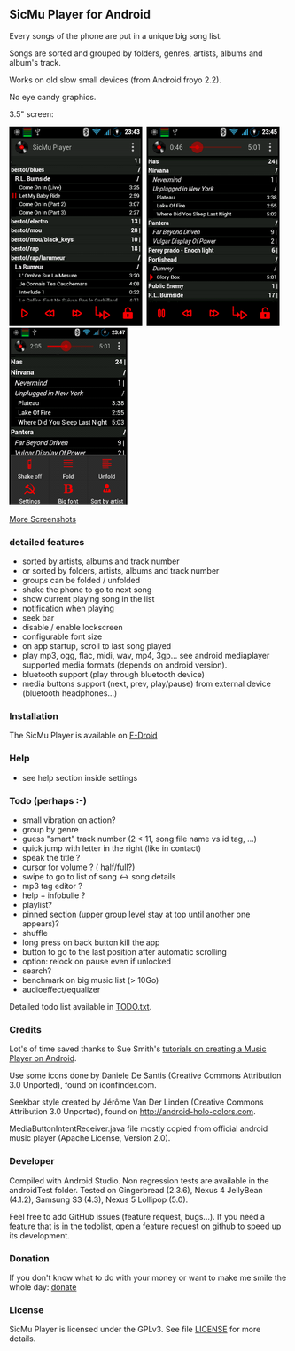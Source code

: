 ## SicMu Player for Android

Every songs of the phone are put in a unique big song list.

Songs are sorted and grouped by folders, genres, artists, albums and album's track.

Works on old slow small devices (from Android froyo 2.2).

No eye candy graphics.

3.5" screen:

![Folder list](misc/screenshots/screen3.5_folder.png)&nbsp;
![Artist list](misc/screenshots/screen3.5_artist.png)
![Menu option](misc/screenshots/screen3.5_menu_options_small.png)

[More Screenshots](Screenshots.md)


### detailed features

- sorted by artists, albums and track number
- or sorted by folders, artists, albums and track number
- groups can be folded / unfolded
- shake the phone to go to next song
- show current playing song in the list
- notification when playing
- seek bar
- disable / enable lockscreen
- configurable font size
- on app startup, scroll to last song played
- play mp3, ogg, flac, midi, wav, mp4, 3gp... see android mediaplayer supported media formats (depends on android version).
- bluetooth support (play through bluetooth device)
- media buttons support (next, prev, play/pause) from external device (bluetooth headphones...)


### Installation

The SicMu Player is available on [F-Droid](https://f-droid.org/repository/browse/?fdid=souch.smp)


### Help

- see help section inside settings


### Todo (perhaps :-)

- small vibration on action?
- group by genre
- guess "smart" track number (2 < 11, song file name vs id tag, ...)
- quick jump with letter in the right (like in contact)
- speak the title ?
- cursor for volume ? ( half/full?)
- swipe to go to list of song <-> song details
- mp3 tag editor ?
- help + infobulle ?
- playlist?
- pinned section (upper group level stay at top until another one appears)?
- shuffle
- long press on back button kill the app
- button to go to the last position after automatic scrolling
- option: relock on pause even if unlocked
- search?
- benchmark on big music list (> 10Go)
- audioeffect/equalizer  

Detailed todo list available in [TODO.txt](misc/TODO.txt).


### Credits

Lot's of time saved thanks to Sue Smith's [tutorials on creating a Music Player on Android](http://code.tutsplus.com/tutorials/create-a-music-player-on-android-project-setup--mobile-22764).

Use some icons done by Daniele De Santis (Creative Commons Attribution 3.0 Unported), found on iconfinder.com.

Seekbar style created by Jérôme Van Der Linden (Creative Commons Attribution 3.0 Unported), found on http://android-holo-colors.com.

MediaButtonIntentReceiver.java file mostly copied from official android music player (Apache License, Version 2.0).


### Developer

Compiled with Android Studio.
Non regression tests are available in the androidTest folder.
Tested on Gingerbread (2.3.6), Nexus 4 JellyBean (4.1.2), Samsung S3 (4.3), Nexus 5 Lollipop (5.0).

Feel free to add GitHub issues (feature request, bugs...).
If you need a feature that is in the todolist, open a feature request on github to speed up its development.


### Donation

If you don't know what to do with your money or want to make me smile the whole day:
[donate](http://rodolphe.souchaud.free.fr/donate)


### License

SicMu Player is licensed under the GPLv3. See file [LICENSE](LICENSE) for more details.

